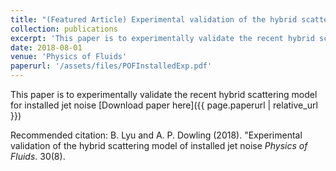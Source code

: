 ```yaml
---
title: "(Featured Article) Experimental validation of the hybrid scattering model of installed jet noise"
collection: publications
excerpt: 'This paper is to experimentally validate the recent hybrid scattering model for installed jet noise'
date: 2018-08-01
venue: 'Physics of Fluids'
paperurl: '/assets/files/POFInstalledExp.pdf'
---
```


This paper is to experimentally validate the recent hybrid scattering model for installed jet noise
[Download paper here]({{ page.paperurl | relative_url }})
                                                                                                                       
Recommended citation: B. Lyu and A. P. Dowling (2018). "Experimental validation of the hybrid scattering model of installed jet noise <i>Physics of Fluids</i>. 30(8).
